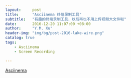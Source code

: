 ```yaml
---
layout:     post
title:      "Asciinema 终端录制工具"
subtitle:   "有趣的终端录制工具，以后再也不用上传视频大文件啦"
date:       2016-12-20 11:07:00 +08:00
author:     "Y.M. Xu"
header-img: "img/bg/post-2016-lake-wire.png"
catalog: true
tags:
    - Asciinema
    - Screen Recording

---
```


[Asciinema](http://asciinema.org)